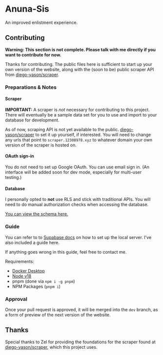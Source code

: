 # Anuna-Sis

An improved enlistment experience.

## Contributing

**Warning: This section is not complete. Please talk with me directly if you want to contribute for now.**

Thanks for contributing. The public files here is sufficient to start up your own version of the website, along with the (soon to be) public scraper API from [diego-yason/scraper](https://github.com/diego-yason/scraper).

### Preparations & Notes

#### Scraper

**IMPORTANT:** A scraper is _not_ necessary for contributing to this project. There will eventually be a sample data set for you to use and import to your database for development.

As of now, scraping API is not yet available to the public. [diego-yason/scraper](https://github.com/diego-yason/scraper) to set it up yourself, if interested. You will need to change any urls that point to `scraper.12308978.xyz` to whatever domain your own version of the scraper is hosted on.

#### OAuth sign-in

You do not need to set up Google OAuth. You can use email sign in.
(An interface will be added soon for dev mode, especially for multi-user testing.)

#### Database

I personally opted to **not** use RLS and stick with traditional APIs. You will need to do manual authorization
checks when accessing the database.

[You can view the schema here.](https://dbdiagram.io/d/Anuna-Sis-Live-Schema-66336fb05b24a634d0542bd3)

### Guide

You can refer to to [Supabase docs](https://supabase.com/docs/guides/cli/local-development) on how to set up the local server. I've also included a guide here.

If anything goes wrong in this guide, feel free to contact me.

Requirements:

- [Docker Desktop](https://docs.docker.com/get-docker/)
- [Node v18](https://nodejs.org/en/download)
- pnpm (done via `npm i -g pnpm`)
- NPM Packages (`pnpm i`)

### Approval

Once your pull request is approved, it will be merged into the `dev` branch, as a form of preview of the next version of the website.

## Thanks

Special thanks to Zel for providing the foundations for the scraper found at [diego-yason/scraper](https://github.com/diego-yason/scraper), which this project uses.
